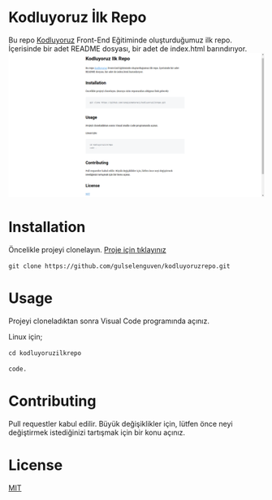 
# Kodluyoruz İlk Repo

Bu repo [Kodluyoruz](https://www.kodluyoruz.org/) Front-End Eğitiminde oluşturduğumuz ilk repo. İçerisinde bir adet README dosyası, bir adet de index.html barındırıyor.
![Proje](https://raw.githubusercontent.com/Kodluyoruz/taskforce/main/git/odev1/figures/markdown.png)

# Installation

Öncelikle projeyi clonelayın.   [Proje için tıklayınız](https://github.com/gulselenguven/kodluyoruzrepo.git)

`git clone https://github.com/gulselenguven/kodluyoruzrepo.git`

# Usage

Projeyi cloneladıktan sonra Visual Code programında açınız.

Linux için;

`cd kodluyoruzilkrepo`

`code.`

# Contributing

Pull requestler kabul edilir. Büyük değişiklikler için, lütfen önce neyi değiştirmek istediğinizi tartışmak için bir konu açınız.

# License

[MIT](https://choosealicense.com/licenses/mit/)
